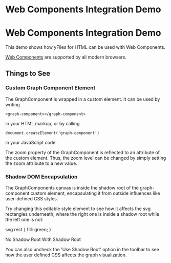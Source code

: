 <!--
 //////////////////////////////////////////////////////////////////////////////
 // @license
 // This file is part of yFiles for HTML 2.6.0.2.
 // Use is subject to license terms.
 //
 // Copyright (c) 2000-2023 by yWorks GmbH, Vor dem Kreuzberg 28,
 // 72070 Tuebingen, Germany. All rights reserved.
 //
 //////////////////////////////////////////////////////////////////////////////
-->
# Web Components Integration Demo

# Web Components Integration Demo

This demo shows how yFiles for HTML can be used with Web Components.

[Web Components](https://developer.mozilla.org/docs/Web/Web_components) are supported by all modern browsers.

## Things to See

### Custom Graph Component Element

The GraphComponent is wrapped in a custom element. It can be used by writing

```
<graph-component></graph-component>
```

in your HTML markup, or by calling

```
document.createElement('graph-component')
```

in your JavaScript code.

The zoom property of the GraphComponent is reflected to an attribute of the custom element. Thus, the zoom level can be changed by simply setting the zoom attribute to a new value.

### Shadow DOM Encapsulation

The GraphComponents canvas is inside the shadow root of the graph-component custom element, encapsulating it from outside influences like user-defined CSS styles.

Try changing this editable style element to see how it affects the svg rectangles underneath, where the right one is inside a shadow root while the left one is not:

svg rect { fill: green; }

No Shadow Root With Shadow Root

You can also uncheck the 'Use Shadow Root' option in the toolbar to see how the user defined CSS affects the graph visualization.
